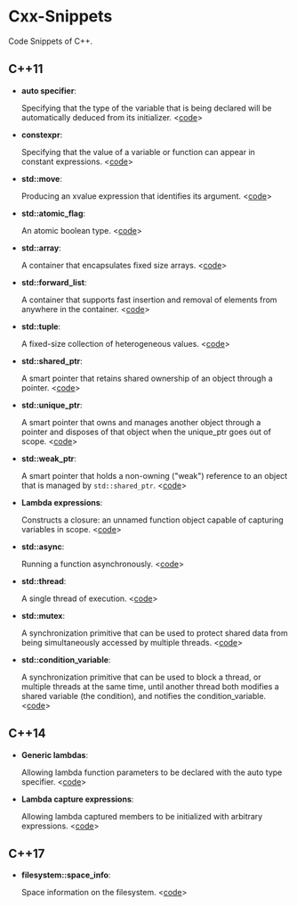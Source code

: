 Cxx-Snippets
============
Code Snippets of C++.

## C++11

* **auto specifier**:

  Specifying that the type of the variable that is being declared will be automatically deduced from its initializer. <[code](https://github.com/RincLiu/Cxx-Snippets/blob/master/Thread/Async.cxx#L18)>

* **constexpr**:

  Specifying that the value of a variable or function can appear in constant expressions. <[code](https://github.com/RincLiu/Cxx-Snippets/blob/master/Thread/Async.cxx#L8)>
  
* **std::move**:

  Producing an xvalue expression that identifies its argument. <[code](https://github.com/RincLiu/Cxx-Snippets/blob/master/Thread/Thread.cxx#L22)>

* **std::atomic_flag**:

  An atomic boolean type. <[code](https://github.com/RincLiu/Cxx-Snippets/blob/master/Atomic/AtomicFlag.cxx#L8)>
  
* **std::array**:

  A container that encapsulates fixed size arrays. <[code](https://github.com/RincLiu/Cxx-Snippets/blob/master/Container/array.cxx#L6)>
  
* **std::forward_list**:

  A container that supports fast insertion and removal of elements from anywhere in the container. <[code](https://github.com/RincLiu/Cxx-Snippets/blob/master/Container/forward_list.cxx#L6)>
  
* **std::tuple**:

  A fixed-size collection of heterogeneous values. <[code](https://github.com/RincLiu/Cxx-Snippets/blob/master/Container/tuple.cxx#L7)>
  
* **std::shared_ptr**:

  A smart pointer that retains shared ownership of an object through a pointer. <[code](https://github.com/RincLiu/Cxx-Snippets/blob/master/DynamicMemory/shared_ptr.cxx#L8)>
  
* **std::unique_ptr**:

  A smart pointer that owns and manages another object through a pointer and disposes of that object when the unique_ptr goes out of scope. <[code](https://github.com/RincLiu/Cxx-Snippets/blob/master/DynamicMemory/unique_ptr.cxx#L9)>
  
* **std::weak_ptr**:

  A smart pointer that holds a non-owning ("weak") reference to an object that is managed by `std::shared_ptr`. <[code](https://github.com/RincLiu/Cxx-Snippets/blob/master/DynamicMemory/weak_ptr.cxx#L11)> 

* **Lambda expressions**:

  Constructs a closure: an unnamed function object capable of capturing variables in scope. <[code](https://github.com/RincLiu/Cxx-Snippets/blob/master/Functional/lambda.cxx#L10)>
  
* **std::async**:

  Running a function asynchronously. <[code](https://github.com/RincLiu/Cxx-Snippets/blob/master/Thread/Async.cxx#L16)>
  
* **std::thread**:

   A single thread of execution. <[code](https://github.com/RincLiu/Cxx-Snippets/blob/master/Thread/Thread.cxx#L17)>
   
* **std::mutex**:

  A synchronization primitive that can be used to protect shared data from being simultaneously accessed by multiple threads. <[code](https://github.com/RincLiu/Cxx-Snippets/blob/master/Thread/Mutex.cxx#L11)>
  
* **std::condition_variable**:

   A synchronization primitive that can be used to block a thread, or multiple threads at the same time, until another thread both modifies a shared variable (the condition), and notifies the condition_variable. <[code](https://github.com/RincLiu/Cxx-Snippets/blob/master/Thread/ConditionVariable.cxx#L10)>

## C++14

* **Generic lambdas**:

  Allowing lambda function parameters to be declared with the auto type specifier. <[code](https://github.com/RincLiu/Cxx-Snippets/blob/master/Functional/lambda.cxx#L18)>

* **Lambda capture expressions**:

  Allowing lambda captured members to be initialized with arbitrary expressions. <[code](https://github.com/RincLiu/Cxx-Snippets/blob/master/Functional/lambda.cxx#L51)>

## C++17

* **filesystem::space_info**:

  Space information on the filesystem. <[code](https://github.com/RincLiu/Cxx-Snippets/blob/master/IO/FileSystem.cxx#L7)>
